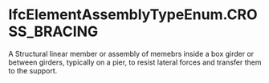 IfcElementAssemblyTypeEnum.CROSS_BRACING
========================================
A Structural linear member or assembly of memebrs inside a box girder or
between girders, typically on a pier, to resist lateral forces and transfer
them to the support.


